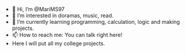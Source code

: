 - 👋 Hi, I’m @MariMS97
- 👀 I’m interested in doramas, music, read.
- 🌱 I’m currently learning programming, calculation, logic and making projects.
- 📫 How to reach me: You can talk right here!
- Here I will put all my college projects.

<!---
MariMS97/MariMS97 is a ✨ special ✨ repository because its `README.md` (this file) appears on your GitHub profile.
You can click the Preview link to take a look at your changes.
--->
